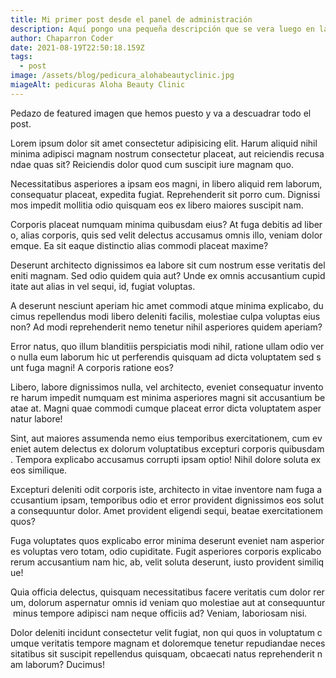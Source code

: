 ```yaml
---
title: Mi primer post desde el panel de administración
description: Aquí pongo una pequeña descripción que se vera luego en la lista de posts.
author: Chaparron Coder
date: 2021-08-19T22:50:18.159Z
tags:
  - post
image: /assets/blog/pedicura_alohabeautyclinic.jpg
miageAlt: pedicuras Aloha Beauty Clinic
---
```

Pedazo de featured imagen que hemos puesto y va a descuadrar todo el post.

<!--StartFragment-->



Lorem ipsum dolor sit amet consectetur adipisicing elit. Harum aliquid nihil minima adipisci magnam nostrum consectetur placeat, aut reiciendis recusandae quas sit? Reiciendis dolor quod cum suscipit iure magnam quo.

Necessitatibus asperiores a ipsam eos magni, in libero aliquid rem laborum, consequatur placeat, expedita fugiat. Reprehenderit sit porro cum. Dignissimos impedit mollitia odio quisquam eos ex libero maiores suscipit nam.

Corporis placeat numquam minima quibusdam eius? At fuga debitis ad libero, alias corporis, quis sed velit delectus accusamus omnis illo, veniam doloremque. Ea sit eaque distinctio alias commodi placeat maxime?

Deserunt architecto dignissimos ea labore sit cum nostrum esse veritatis deleniti magnam. Sed odio quidem quia aut? Unde ex omnis accusantium cupiditate aut alias in vel sequi, id, fugiat voluptas.

A deserunt nesciunt aperiam hic amet commodi atque minima explicabo, ducimus repellendus modi libero deleniti facilis, molestiae culpa voluptas eius non? Ad modi reprehenderit nemo tenetur nihil asperiores quidem aperiam?

Error natus, quo illum blanditiis perspiciatis modi nihil, ratione ullam odio vero nulla eum laborum hic ut perferendis quisquam ad dicta voluptatem sed sunt fuga magni! A corporis ratione eos?

Libero, labore dignissimos nulla, vel architecto, eveniet consequatur inventore harum impedit numquam est minima asperiores magni sit accusantium beatae at. Magni quae commodi cumque placeat error dicta voluptatem aspernatur labore!

Sint, aut maiores assumenda nemo eius temporibus exercitationem, cum eveniet autem delectus ex dolorum voluptatibus excepturi corporis quibusdam. Tempora explicabo accusamus corrupti ipsam optio! Nihil dolore soluta ex eos similique.

Excepturi deleniti odit corporis iste, architecto in vitae inventore nam fuga accusantium ipsam, temporibus odio et error provident dignissimos eos soluta consequuntur dolor. Amet provident eligendi sequi, beatae exercitationem quos?

Fuga voluptates quos explicabo error minima deserunt eveniet nam asperiores voluptas vero totam, odio cupiditate. Fugit asperiores corporis explicabo rerum accusantium nam hic, ab, velit soluta deserunt, iusto provident similique!

Quia officia delectus, quisquam necessitatibus facere veritatis cum dolor rerum, dolorum aspernatur omnis id veniam quo molestiae aut at consequuntur minus tempore adipisci nam neque officiis ad? Veniam, laboriosam nisi.

Dolor deleniti incidunt consectetur velit fugiat, non qui quos in voluptatum cumque veritatis tempore magnam et doloremque tenetur repudiandae necessitatibus sit suscipit repellendus quisquam, obcaecati natus reprehenderit nam laborum? Ducimus!

<!--EndFragment-->